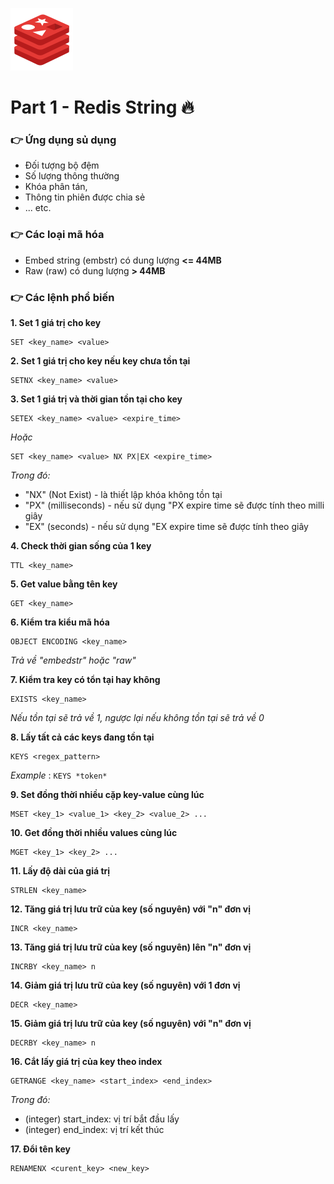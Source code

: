 ![logo](./images/redis-logo.png)

# Part 1 - Redis String 🔥

### 👉 Ứng dụng sủ dụng

- Đối tượng bộ đệm
- Số lượng thông thường
- Khóa phân tán,
- Thông tin phiên được chia sẻ
- ... etc.

### 👉 Các loại mã hóa

- Embed string (embstr) có dung lượng **<= 44MB**
- Raw (raw) có dung lượng **> 44MB**

### 👉 Các lệnh phổ biến

**1. Set 1 giá trị cho key**

```shell
SET <key_name> <value>
```

**2. Set 1 giá trị cho key nếu key chưa tồn tại**

```shell
SETNX <key_name> <value>
```

**3. Set 1 giá trị và thời gian tồn tại cho key**

```shell
SETEX <key_name> <value> <expire_time>
```

_Hoặc_

```shell
SET <key_name> <value> NX PX|EX <expire_time>
```

_Trong đó:_

- "NX" (Not Exist) - là thiết lập khóa không tồn tại
- "PX" (milliseconds) - nếu sử dụng "PX expire time sẽ được tính theo milli giây
- "EX" (seconds) - nếu sử dụng "EX expire time sẽ được tính theo giây

**4. Check thời gian sống của 1 key**

```shell
TTL <key_name>
```

**5. Get value bằng tên key**

```shell
GET <key_name>
```

**6. Kiểm tra kiểu mã hóa**

```shell
OBJECT ENCODING <key_name>
```

_Trả về "embedstr" hoặc "raw"_

**7. Kiểm tra key có tổn tại hay không**

```shell
EXISTS <key_name>
```

_Nếu tồn tại sẽ trả về 1, ngược lại nếu không tồn tại sẽ trả về 0_

**8. Lấy tất cả các keys đang tồn tại**

```shell
KEYS <regex_pattern>
```

_Example_ : `KEYS *token*`

**9. Set đồng thời nhiều cặp key-value cùng lúc**

```shell
MSET <key_1> <value_1> <key_2> <value_2> ...
```

**10. Get đồng thời nhiều values cùng lúc**

```shell
MGET <key_1> <key_2> ...
```

**11. Lấy độ dài của giá trị**

```shell
STRLEN <key_name>
```

**12. Tăng giá trị lưu trữ của key (số nguyên) với "n" đơn vị**

```shell
INCR <key_name>
```

**13. Tăng giá trị lưu trữ của key (số nguyên) lên "n" đơn vị**

```shell
INCRBY <key_name> n
```

**14. Giảm giá trị lưu trữ của key (số nguyên) với 1 đơn vị**

```shell
DECR <key_name>
```

**15. Giảm giá trị lưu trữ của key (số nguyên) với "n" đơn vị**

```shell
DECRBY <key_name> n
```

**16. Cắt lấy giá trị của key theo index**

```shell
GETRANGE <key_name> <start_index> <end_index>
```

_Trong đó:_

- (integer) start_index: vị trí bắt đầu lấy
- (integer) end_index: vị trí kết thúc

**17. Đổi tên key**

```shell
RENAMENX <curent_key> <new_key>
```
